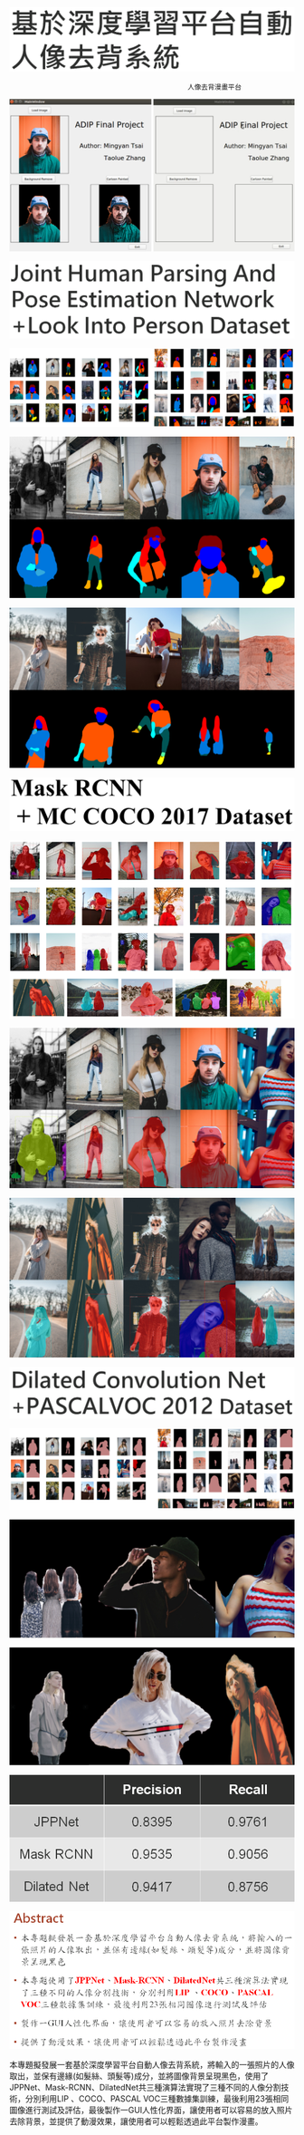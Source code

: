 ![image](https://github.com/03053020ITE/person-remove-background/blob/master/topic.PNG)
```
                                            人像去背漫畫平台
```
![image](https://github.com/03053020ITE/person-remove-background/blob/master/5.PNG)












![image](https://github.com/03053020ITE/person-remove-background/blob/master/jpp1.PNG)

![image](https://github.com/03053020ITE/person-remove-background/blob/master/jpp%2Blip.PNG)

![image](https://github.com/03053020ITE/person-remove-background/blob/master/jpp%2Blip2.PNG)

![image](https://github.com/03053020ITE/person-remove-background/blob/master/jpp%2Blip3.PNG)











![image](https://github.com/03053020ITE/person-remove-background/blob/master/mask1.PNG)

![image](https://github.com/03053020ITE/person-remove-background/blob/master/mask%2Bcoco.PNG)

![image](https://github.com/03053020ITE/person-remove-background/blob/master/mask%2Bcoco1.PNG)

![image](https://github.com/03053020ITE/person-remove-background/blob/master/mask%2Bcoco2.PNG)











![image](https://github.com/03053020ITE/person-remove-background/blob/master/dilated1.PNG)

![image](https://github.com/03053020ITE/person-remove-background/blob/master/dilated2.PNG)

![image](https://github.com/03053020ITE/person-remove-background/blob/master/dilated3.PNG)

![image](https://github.com/03053020ITE/person-remove-background/blob/master/dilated4.PNG)

![image](https://github.com/03053020ITE/person-remove-background/blob/master/precision.PNG)

![image](https://github.com/03053020ITE/person-remove-background/blob/master/abstract.PNG
)







本專題擬發展一套基於深度學習平台自動人像去背系統，將輸入的一張照片的人像取出，並保有邊緣(如髮絲、頭髮等)成分，並將圖像背景呈現黑色，使用了JPPNet、Mask-RCNN、DilatedNet共三種演算法實現了三種不同的人像分割技術，分別利用LIP 、COCO、PASCAL VOC三種數據集訓練，最後利用23張相同圖像進行測試及評估，最後製作一GUI人性化界面，讓使用者可以容易的放入照片去除背景，並提供了動漫效果，讓使用者可以輕鬆透過此平台製作漫畫。